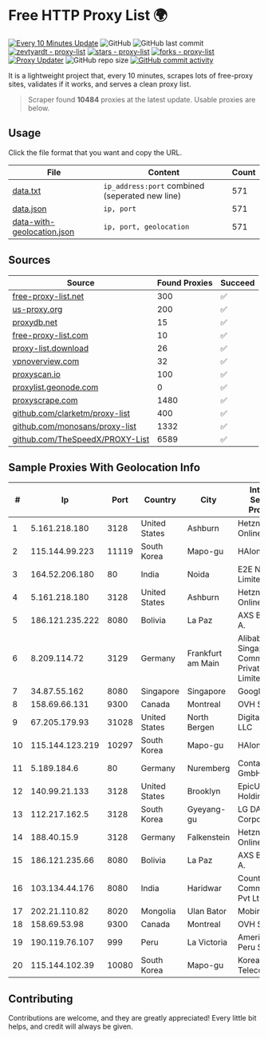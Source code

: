 
# Free HTTP Proxy List 🌍

[![Every 10 Minutes Update](https://github.com/mertguvencli/http-proxy-list/actions/workflows/main.yml/badge.svg?branch=main)](https://github.com/mertguvencli/http-proxy-list/actions/workflows/main.yml)
![GitHub](https://img.shields.io/github/license/mertguvencli/http-proxy-list)
![GitHub last commit](https://img.shields.io/github/last-commit/mertguvencli/http-proxy-list)
[![zevtyardt - proxy-list](https://img.shields.io/static/v1?label=zevtyardt&message=proxy-list&color=blue&logo=github)](https://github.com/zevtyardt/proxy-list "Go to GitHub repo")
[![stars - proxy-list](https://img.shields.io/github/stars/zevtyardt/proxy-list?style=social)](https://github.com/zevtyardt/proxy-list)
[![forks - proxy-list](https://img.shields.io/github/forks/zevtyardt/proxy-list?style=social)](https://github.com/zevtyardt/proxy-list)
[![Proxy Updater](https://github.com/zevtyardt/proxy-list/workflows/Proxy%20Updater/badge.svg)](https://github.com/zevtyardt/proxy-list/actions?query=workflow:"Proxy+Updater")
![GitHub repo size](https://img.shields.io/github/repo-size/zevtyardt/proxy-list)
[![GitHub commit activity](https://img.shields.io/github/commit-activity/m/zevtyardt/proxy-list?logo=commits)](https://github.com/zevtyardt/proxy-list/commits/main)

It is a lightweight project that, every 10 minutes, scrapes lots of free-proxy sites, validates if it works, and serves a clean proxy list.

> Scraper found **10484** proxies at the latest update. Usable proxies are below.

## Usage

Click the file format that you want and copy the URL.

|File|Content|Count|
|----|-------|-----|
|[data.txt](https://raw.githubusercontent.com/mertguvencli/http-proxy-list/main/proxy-list/data.txt)|`ip_address:port` combined (seperated new line)|571|
|[data.json](https://raw.githubusercontent.com/mertguvencli/http-proxy-list/main/proxy-list/data.json)|`ip, port`|571|
|[data-with-geolocation.json](https://raw.githubusercontent.com/mertguvencli/http-proxy-list/main/proxy-list/data-with-geolocation.json)|`ip, port, geolocation`|571|

## Sources

|Source|Found Proxies|Succeed|
|------|-------------|-------|
|[free-proxy-list.net](https://free-proxy-list.net)|300|✅|
|[us-proxy.org](https://www.us-proxy.org)|200|✅|
|[proxydb.net](http://proxydb.net)|15|✅|
|[free-proxy-list.com](https://free-proxy-list.com/?page=&port=&type%5B%5D=http&type%5B%5D=https&up_time=0&search=Search)|10|✅|
|[proxy-list.download](https://www.proxy-list.download/HTTP)|26|✅|
|[vpnoverview.com](https://vpnoverview.com/privacy/anonymous-browsing/free-proxy-servers)|32|✅|
|[proxyscan.io](https://www.proxyscan.io)|100|✅|
|[proxylist.geonode.com](https://proxylist.geonode.com/api/proxy-list?limit=300&page=1&sort_by=lastChecked&sort_type=desc&protocols=http,https)|0|✅|
|[proxyscrape.com](https://api.proxyscrape.com/v2/?request=displayproxies&protocol=http&timeout=10000&country=all&ssl=all&anonymity=all)|1480|✅|
|[github.com/clarketm/proxy-list](https://raw.githubusercontent.com/clarketm/proxy-list/master/proxy-list-raw.txt)|400|✅|
|[github.com/monosans/proxy-list](https://raw.githubusercontent.com/monosans/proxy-list/main/proxies/http.txt)|1332|✅|
|[github.com/TheSpeedX/PROXY-List](https://raw.githubusercontent.com/TheSpeedX/PROXY-List/master/http.txt)|6589|✅|


## Sample Proxies With Geolocation Info

|#|Ip|Port|Country|City|Internet Service Provider|
|-|--|----|-------|----|-------------------------|
|1|5.161.218.180|3128|United States|Ashburn|Hetzner Online GmbH|
|2|115.144.99.223|11119|South Korea|Mapo-gu|HAIonNet|
|3|164.52.206.180|80|India|Noida|E2E Networks Limited|
|4|5.161.218.180|3128|United States|Ashburn|Hetzner Online GmbH|
|5|186.121.235.222|8080|Bolivia|La Paz|AXS Bolivia S. A.|
|6|8.209.114.72|3129|Germany|Frankfurt am Main|Alibaba.com Singapore E-Commerce Private Limited|
|7|34.87.55.162|8080|Singapore|Singapore|Google LLC|
|8|158.69.66.131|9300|Canada|Montreal|OVH SAS|
|9|67.205.179.93|31028|United States|North Bergen|DigitalOcean, LLC|
|10|115.144.123.219|10297|South Korea|Mapo-gu|HAIonNet|
|11|5.189.184.6|80|Germany|Nuremberg|Contabo GmbH|
|12|140.99.21.133|3128|United States|Brooklyn|EpicUp Holdings Inc|
|13|112.217.162.5|3128|South Korea|Gyeyang-gu|LG DACOM Corporation|
|14|188.40.15.9|3128|Germany|Falkenstein|Hetzner Online GmbH|
|15|186.121.235.66|8080|Bolivia|La Paz|AXS Bolivia S. A.|
|16|103.134.44.176|8080|India|Haridwar|Countrylink Communiction Pvt Ltd|
|17|202.21.110.82|8020|Mongolia|Ulan Bator|Mobinet LLC|
|18|158.69.53.98|9300|Canada|Montreal|OVH SAS|
|19|190.119.76.107|999|Peru|La Victoria|America Movil Peru S.A.C.|
|20|115.144.102.39|10080|South Korea|Mapo-gu|Korea Telecom|



## Contributing

Contributions are welcome, and they are greatly appreciated! Every
little bit helps, and credit will always be given.

